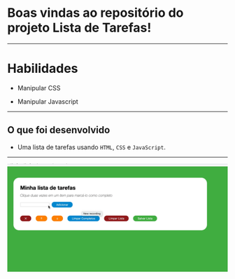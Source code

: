 # Boas vindas ao repositório do projeto Lista de Tarefas!

---

# Habilidades

- Manipular CSS

- Manipular Javascript

--- 

## O que foi desenvolvido

-  Uma lista de tarefas usando `HTML`, `CSS` e `JavaScript`.

---

![exemplo de uma todo list](./todo-list-example.gif)
